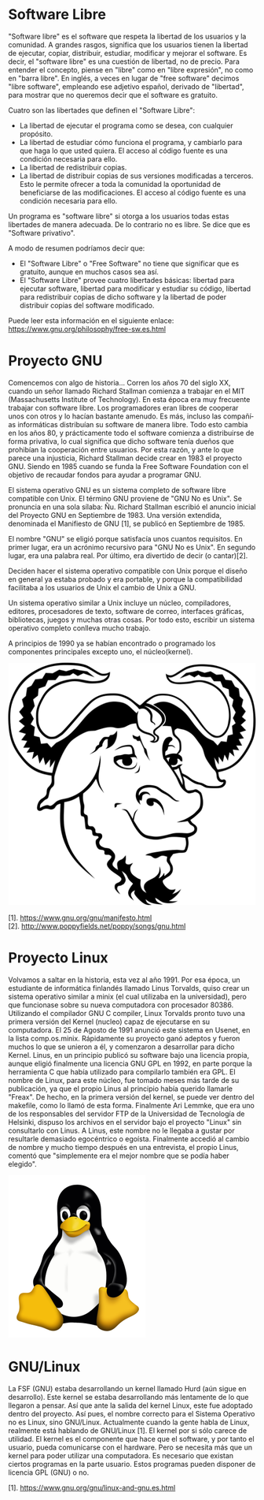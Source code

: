 # Software Libre 

"Software libre" es el software que respeta la libertad de los usuarios y la comunidad. A grandes rasgos, significa que los usuarios tienen la libertad de ejecutar, copiar, distribuir, estudiar, modificar y mejorar el software. Es decir, el "software libre" es una cuestión de libertad, no de precio. Para entender el concepto, piense en "libre" como en "libre expresión", no como en "barra libre". En inglés, a veces en lugar de "free software" decimos "libre software", empleando ese adjetivo español, derivado de "libertad", para mostrar que no queremos decir que el software es gratuito.

Cuatro son las libertades que definen el "Software Libre":
- La libertad de ejecutar el programa como se desea, con cualquier propósito. 
- La libertad de estudiar cómo funciona el programa, y cambiarlo para que haga lo que usted quiera. El acceso al código fuente es una condición necesaria para ello. 
- La libertad de redistribuir copias. 
- La libertad de distribuir copias de sus versiones modificadas a terceros. Esto le permite ofrecer a toda la comunidad la oportunidad de beneficiarse de las modificaciones. El acceso al código fuente es una condición necesaria para ello. 

Un programa es "software libre" si otorga a los usuarios todas estas libertades de manera adecuada. De lo contrario no es libre. Se dice que es "Software privativo".

A modo de resumen podríamos decir que:
- El "Software Libre" o "Free Software" no tiene que significar que es gratuito, aunque en muchos casos sea así.  
- El "Software Libre" provee cuatro libertades básicas: libertad para ejecutar software, libertad para modificar y estudiar su código, libertad para redistribuir copias de dicho software y la libertad de poder distribuir copias del software modificado. 


Puede leer esta información en el siguiente enlace: https://www.gnu.org/philosophy/free-sw.es.html




# Proyecto GNU 

Comencemos con algo de historia... Corren los años 70 del siglo XX, cuando un señor llamado Richard Stallman comienza a trabajar en el MIT (Massachusetts Institute of Technology). En esta época era muy frecuente trabajar con software libre. Los programadores eran libres de cooperar unos con otros y lo hacían bastante amenudo. Es más, incluso las compañí­as informáticas distribuí­an su software de manera libre. Todo esto cambia en los años 80, y prácticamente todo el software comienza a distribuirse de forma privativa, lo cual significa que dicho software tení­a dueños que prohibí­an la cooperación entre usuarios. Por esta razón, y ante lo que parece una injusticia, Richard Stallman decide crear en 1983 el proyecto GNU. Siendo en 1985 cuando se funda la Free Software Foundation con el objetivo de recaudar fondos para ayudar a programar GNU.

El sistema operativo GNU es un sistema completo de software libre compatible con Unix. El término GNU proviene de "GNU No es Unix". Se pronuncia en una sola sí­laba: Ñu. Richard Stallman escribió el anuncio inicial del Proyecto GNU en Septiembre de 1983. Una versión extendida, denominada el Manifiesto de GNU [1], se publicó en Septiembre de 1985.

El nombre "GNU" se eligió porque satisfací­a unos cuantos requisitos. En primer lugar, era un acrónimo recursivo para "GNU No es Unix". En segundo lugar, era una palabra real. Por último, era divertido de decir (o cantar)[2].

Deciden hacer el sistema operativo compatible con Unix porque el diseño en general ya estaba probado y era portable, y porque la compatibilidad facilitaba a los usuarios de Unix el cambio de Unix a GNU.
 
Un sistema operativo similar a Unix incluye un núcleo, compiladores, editores, procesadores de texto, software de correo, interfaces gráficas, bibliotecas, juegos y muchas otras cosas. Por todo esto, escribir un sistema operativo completo conlleva mucho trabajo.

A principios de 1990 ya se habían encontrado o programado los componentes principales excepto uno, el núcleo(kernel).  

![alt text](https://github.com/josegatica/parrot-docu-es/blob/master/images/gnu.png "GNU")

[1]. https://www.gnu.org/gnu/manifesto.html   
[2]. http://www.poppyfields.net/poppy/songs/gnu.html   




# Proyecto Linux 

Volvamos a saltar en la historia, esta vez al año 1991. Por esa época, un estudiante de informática finlandés llamado Linus Torvalds, quiso crear un sistema operativo similar a minix (el cual utilizaba en la universidad), pero que funcionase sobre su nueva computadora con procesador 80386.
Utilizando el compilador GNU C compiler, Linux Torvalds pronto tuvo una primera versión del Kernel (nucleo) capaz de ejecutarse en su computadora.
El 25 de Agosto de 1991 anunció este sistema en Usenet, en la lista comp.os.minix. Rápidamente su proyecto ganó adeptos y fueron muchos lo que se unieron a él, y comenzaron a desarrollar para dicho Kernel.
Linus, en un principio publicó su software bajo una licencia propia, aunque eligió finalmente una licencia GNU GPL en 1992, en parte porque la herramienta C que había utilizado para compilarlo también era GPL.
El nombre de Linux, para este núcleo, fue tomado meses más tarde de su publicación, ya que el propio Linus al principio había querido llamarle "Freax". De hecho, en la primera versión del kernel, se puede ver dentro del makefile, como lo llamó de esta forma. Finalmente Ari Lemmke, que era uno de los responsables del servidor FTP de la Universidad de Tecnología de Helsinki, dispuso los archivos en el servidor bajo el proyecto "Linux" sin consultarlo con Linus. A Linus, este nombre no le llegaba a gustar por resultarle demasiado egocéntrico o egoísta.
Finalmente accedió al cambio de nombre y mucho tiempo después en una entrevista, el propio Linus, comentó que "simplemente era el mejor nombre que se podía haber elegido".

![alt text](https://github.com/josegatica/parrot-docu-es/blob/master/images/tux.png "TUX")




# GNU/Linux 

La FSF (GNU) estaba desarrollando un kernel llamado Hurd (aún sigue en desarrollo). Este kernel se estaba desarrollando más lentamente de lo que llegaron a pensar. Así que ante la salida del kernel Linux, este fue adoptado dentro del proyecto. Así pues, el nombre correcto para el Sistema Operativo no es Linux, sino GNU/Linux. Actualmente cuando la gente habla de Linux, realmente está hablando de GNU/Linux [1].
El kernel por si sólo carece de utilidad. El kernel es el componente que hace que el software, y por tanto el usuario, pueda comunicarse con el hardware. Pero se necesita más que un kernel para poder utilizar una computadora. Es necesario que existan ciertos programas en la parte usuario. Estos programas pueden disponer de licencia GPL (GNU) o no.
 


[1]. https://www.gnu.org/gnu/linux-and-gnu.es.html
